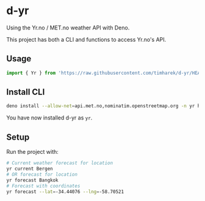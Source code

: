 # d-yr

Using the Yr.no / MET.no weather API with Deno.

This project has both a CLI and functions to access Yr.no's API.

## Usage

```js
import { Yr } from 'https://raw.githubusercontent.com/timharek/d-yr/HEAD/mod.ts';
```

## Install CLI

```sh
deno install --allow-net=api.met.no,nominatim.openstreetmap.org -n yr https://raw.githubusercontent.com/timharek/d-yr/HEAD/cli.ts
```

You have now installed d-yr as `yr`.

## Setup

Run the project with:

```sh
# Current weather forecast for location
yr current Bergen
# OR forecast for location
yr forecast Bangkok
# Forecast with coordinates
yr forecast --lat=-34.44076 --lng=-58.70521
```

